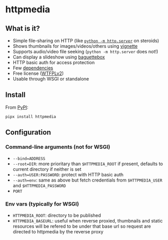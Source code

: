 # httpmedia

## What is it?

* Simple file-sharing on HTTP (like [`python -m http.server`](https://docs.python.org/3/library/http.server.html#http-server-cli) on steroids)
* Shows thumbnails for images/videos/others using [vignette](https://github.com/hydrargyrum/vignette)
* Supports audio/video file seeking (`python -m http.server` does not!)
* Can display a slideshow using [baguettebox](https://feimosi.github.io/baguetteBox.js/)
* HTTP basic auth for access protection
* Few [dependencies](requirements.txt)
* Free license ([WTFPLv2](COPYING.wtfpl))
* Usable through WSGI or standalone

## Install

From [PyPI](https://pypi.org/project/httpmedia/):

```
pipx install httpmedia
```

## Configuration

### Command-line arguments (not for WSGI)

- `--bind=ADDRESS`
- `--root=DIR`: more prioritary than `$HTTPMEDIA_ROOT` if present, defaults to current directory if neither is set
- `--auth=USER:PASSWORD`: protect with HTTP basic auth
- `--auth=env`: same as above but fetch credentials from `$HTTPMEDIA_USER` and `$HTTPMEDIA_PASSWORD`
- `PORT`

### Env vars (typically for WSGI)

- `HTTPMEDIA_ROOT`: directory to be published
- `HTTPMEDIA_BASEURL`: useful when reverse proxied, thumbnails and static resources will be refered to be under that base url so request are directed to httpmedia by the reverse proxy
